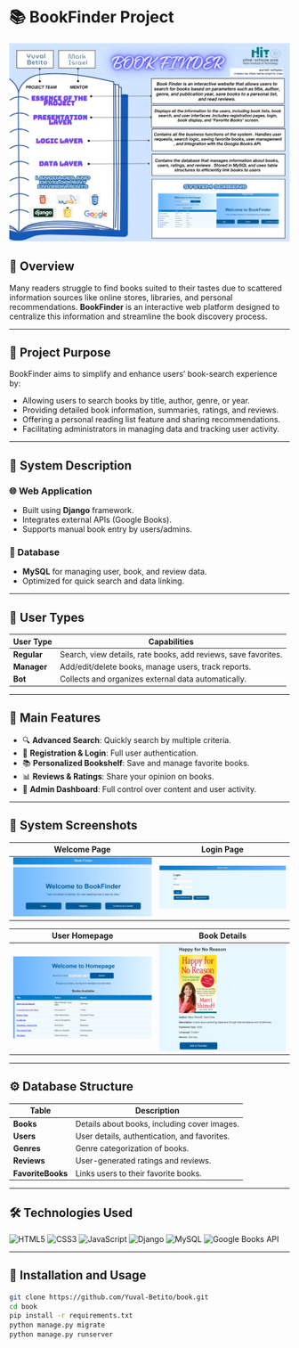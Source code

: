 # 📚 BookFinder Project

![Cover Image](images/project_poster.png)

## 📝 Overview
Many readers struggle to find books suited to their tastes due to scattered information sources like online stores, libraries, and personal recommendations. **BookFinder** is an interactive web platform designed to centralize this information and streamline the book discovery process.

---

## 🎯 Project Purpose
BookFinder aims to simplify and enhance users’ book-search experience by:
- Allowing users to search books by title, author, genre, or year.
- Providing detailed book information, summaries, ratings, and reviews.
- Offering a personal reading list feature and sharing recommendations.
- Facilitating administrators in managing data and tracking user activity.

---

## 📖 System Description

### 🌐 Web Application
- Built using **Django** framework.
- Integrates external APIs (Google Books).
- Supports manual book entry by users/admins.

### 💾 Database
- **MySQL** for managing user, book, and review data.
- Optimized for quick search and data linking.

---

## 👥 User Types
| User Type     | Capabilities                                                   |
|---------------|----------------------------------------------------------------|
| **Regular**   | Search, view details, rate books, add reviews, save favorites. |
| **Manager**   | Add/edit/delete books, manage users, track reports.            |
| **Bot**       | Collects and organizes external data automatically.            |

---

## 🚀 Main Features

- 🔍 **Advanced Search**: Quickly search by multiple criteria.
- 📝 **Registration & Login**: Full user authentication.
- 📚 **Personalized Bookshelf**: Save and manage favorite books.
- 📊 **Reviews & Ratings**: Share your opinion on books.
- 📂 **Admin Dashboard**: Full control over content and user activity.

---

## 📸 System Screenshots

| Welcome Page | Login Page |
|--------------|------------|
| ![Welcome](images/welcome.png) | ![Login](images/login.png) |

| User Homepage | Book Details |
|---------------|--------------|
| ![User Home](images/user_home.png) | ![Details](images/book_details.png) |



---

## ⚙️ Database Structure

| Table            | Description                                          |
|------------------|------------------------------------------------------|
| **Books**        | Details about books, including cover images.         |
| **Users**        | User details, authentication, and favorites.         |
| **Genres**       | Genre categorization of books.                       |
| **Reviews**      | User-generated ratings and reviews.                  |
| **FavoriteBooks**| Links users to their favorite books.                 |

---

## 🛠️ Technologies Used

![HTML5](https://img.shields.io/badge/HTML5-orange?logo=html5&logoColor=white)
![CSS3](https://img.shields.io/badge/CSS3-blue?logo=css3&logoColor=white)
![JavaScript](https://img.shields.io/badge/JavaScript-yellow?logo=javascript&logoColor=black)
![Django](https://img.shields.io/badge/Django-darkgreen?logo=django&logoColor=white)
![MySQL](https://img.shields.io/badge/MySQL-blue?logo=mysql&logoColor=white)
![Google Books API](https://img.shields.io/badge/Google%20Books-4285F4?logo=google&logoColor=white)

---

## 🚦 Installation and Usage

```bash
git clone https://github.com/Yuval-Betito/book.git
cd book
pip install -r requirements.txt
python manage.py migrate
python manage.py runserver
